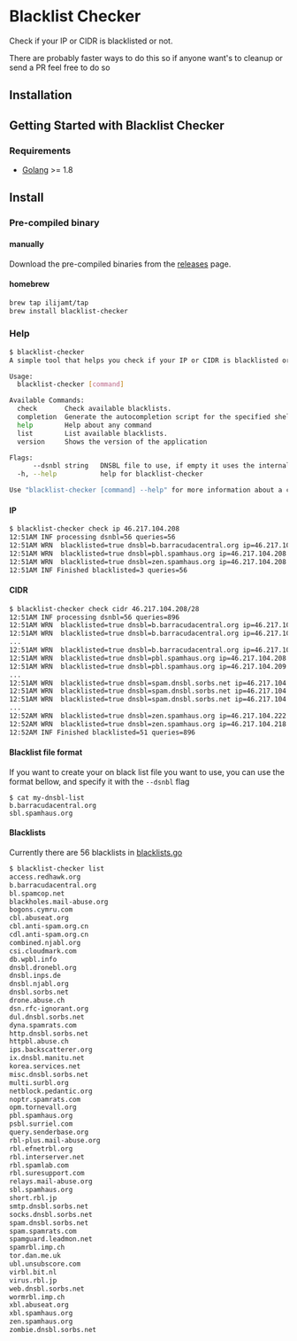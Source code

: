 Blacklist Checker
================

Check if your IP or CIDR is blacklisted or not.

There are probably faster ways to do this so if anyone want's to cleanup or send a PR feel free to do so

## Installation

## Getting Started with Blacklist Checker

### Requirements

* [Golang](https://golang.org/dl/) >= 1.8

## Install

### Pre-compiled binary

#### manually

Download the pre-compiled binaries from the [releases](https://github.com/ilijamt/blacklist-checker/releases) page.

#### homebrew

```bash
brew tap ilijamt/tap
brew install blacklist-checker
```

### Help
```bash
$ blacklist-checker
A simple tool that helps you check if your IP or CIDR is blacklisted or not.

Usage:
  blacklist-checker [command]

Available Commands:
  check       Check available blacklists.
  completion  Generate the autocompletion script for the specified shell
  help        Help about any command
  list        List available blacklists.
  version     Shows the version of the application

Flags:
      --dsnbl string   DNSBL file to use, if empty it uses the internal list, should be a list of DNSBL to use, each one on a new line
  -h, --help           help for blacklist-checker

Use "blacklist-checker [command] --help" for more information about a command.                                                                                                                                                           /0.1s
```

#### IP 

```bash
$ blacklist-checker check ip 46.217.104.208
12:51AM INF processing dsnbl=56 queries=56
12:51AM WRN  blacklisted=true dnsbl=b.barracudacentral.org ip=46.217.104.208 responses=["127.0.0.2"]
12:51AM WRN  blacklisted=true dnsbl=pbl.spamhaus.org ip=46.217.104.208 responses=["127.0.0.11"]
12:51AM WRN  blacklisted=true dnsbl=zen.spamhaus.org ip=46.217.104.208 responses=["127.0.0.11"]
12:51AM INF Finished blacklisted=3 queries=56                                                                                                                                                                                            /2.6s
```

#### CIDR
```bash
$ blacklist-checker check cidr 46.217.104.208/28
12:51AM INF processing dsnbl=56 queries=896
12:51AM WRN  blacklisted=true dnsbl=b.barracudacentral.org ip=46.217.104.215 responses=["127.0.0.2"]
12:51AM WRN  blacklisted=true dnsbl=b.barracudacentral.org ip=46.217.104.218 responses=["127.0.0.2"]
...
12:51AM WRN  blacklisted=true dnsbl=b.barracudacentral.org ip=46.217.104.223 responses=["127.0.0.2"]
12:51AM WRN  blacklisted=true dnsbl=pbl.spamhaus.org ip=46.217.104.208 responses=["127.0.0.11"]
12:51AM WRN  blacklisted=true dnsbl=pbl.spamhaus.org ip=46.217.104.209 responses=["127.0.0.11"]
...
12:51AM WRN  blacklisted=true dnsbl=spam.dnsbl.sorbs.net ip=46.217.104.209 responses=["127.0.0.6"]
12:51AM WRN  blacklisted=true dnsbl=spam.dnsbl.sorbs.net ip=46.217.104.221 responses=["127.0.0.6"]
12:51AM WRN  blacklisted=true dnsbl=spam.dnsbl.sorbs.net ip=46.217.104.222 responses=["127.0.0.6"]
...
12:52AM WRN  blacklisted=true dnsbl=zen.spamhaus.org ip=46.217.104.222 responses=["127.0.0.11"]
12:52AM WRN  blacklisted=true dnsbl=zen.spamhaus.org ip=46.217.104.218 responses=["127.0.0.11"]
12:52AM INF Finished blacklisted=51 queries=896                                                                                                                                                                                         /17.8s
```

#### Blacklist file format
If you want to create your on black list file you want to use, you can use the format bellow, and specify it with the `--dsnbl` flag

```shell
$ cat my-dnsbl-list
b.barracudacentral.org
sbl.spamhaus.org
```

#### Blacklists

Currently there are 56 blacklists in [blacklists.go](blacklists.go)

```bash
$ blacklist-checker list
access.redhawk.org
b.barracudacentral.org
bl.spamcop.net
blackholes.mail-abuse.org
bogons.cymru.com
cbl.abuseat.org
cbl.anti-spam.org.cn
cdl.anti-spam.org.cn
combined.njabl.org
csi.cloudmark.com
db.wpbl.info
dnsbl.dronebl.org
dnsbl.inps.de
dnsbl.njabl.org
dnsbl.sorbs.net
drone.abuse.ch
dsn.rfc-ignorant.org
dul.dnsbl.sorbs.net
dyna.spamrats.com
http.dnsbl.sorbs.net
httpbl.abuse.ch
ips.backscatterer.org
ix.dnsbl.manitu.net
korea.services.net
misc.dnsbl.sorbs.net
multi.surbl.org
netblock.pedantic.org
noptr.spamrats.com
opm.tornevall.org
pbl.spamhaus.org
psbl.surriel.com
query.senderbase.org
rbl-plus.mail-abuse.org
rbl.efnetrbl.org
rbl.interserver.net
rbl.spamlab.com
rbl.suresupport.com
relays.mail-abuse.org
sbl.spamhaus.org
short.rbl.jp
smtp.dnsbl.sorbs.net
socks.dnsbl.sorbs.net
spam.dnsbl.sorbs.net
spam.spamrats.com
spamguard.leadmon.net
spamrbl.imp.ch
tor.dan.me.uk
ubl.unsubscore.com
virbl.bit.nl
virus.rbl.jp
web.dnsbl.sorbs.net
wormrbl.imp.ch
xbl.abuseat.org
xbl.spamhaus.org
zen.spamhaus.org
zombie.dnsbl.sorbs.net                                                                                                                                                                                                                   /0.1s
```
